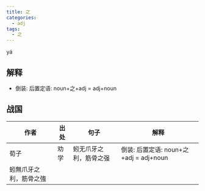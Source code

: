 ```yaml
---
title: 之
categories:
  - adj
tags:
  - 之
---
```


yá
<!-- more -->

## 解释
* 倒装: 后置定语: noun+之+adj = adj+noun

## 战国

作者|出处|句子|解释
---|---|---|---
荀子|劝学|蚓无爪牙之利，筋骨之强|倒装: 后置定语: noun+之+adj = adj+noun
 |蚓無爪牙之利，筋骨之強|
